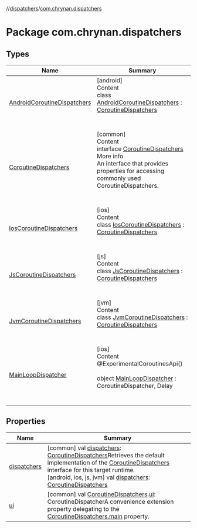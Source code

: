 //[dispatchers](../../index.md)/[com.chrynan.dispatchers](index.md)



# Package com.chrynan.dispatchers  


## Types  
  
|  Name |  Summary | 
|---|---|
| <a name="com.chrynan.dispatchers/AndroidCoroutineDispatchers///PointingToDeclaration/"></a>[AndroidCoroutineDispatchers](-android-coroutine-dispatchers/index.md)| <a name="com.chrynan.dispatchers/AndroidCoroutineDispatchers///PointingToDeclaration/"></a>[android]  <br>Content  <br>class [AndroidCoroutineDispatchers](-android-coroutine-dispatchers/index.md) : [CoroutineDispatchers](-coroutine-dispatchers/index.md)  <br><br><br>|
| <a name="com.chrynan.dispatchers/CoroutineDispatchers///PointingToDeclaration/"></a>[CoroutineDispatchers](-coroutine-dispatchers/index.md)| <a name="com.chrynan.dispatchers/CoroutineDispatchers///PointingToDeclaration/"></a>[common]  <br>Content  <br>interface [CoroutineDispatchers](-coroutine-dispatchers/index.md)  <br>More info  <br>An interface that provides properties for accessing commonly used CoroutineDispatchers.  <br><br><br>|
| <a name="com.chrynan.dispatchers/IosCoroutineDispatchers///PointingToDeclaration/"></a>[IosCoroutineDispatchers](-ios-coroutine-dispatchers/index.md)| <a name="com.chrynan.dispatchers/IosCoroutineDispatchers///PointingToDeclaration/"></a>[ios]  <br>Content  <br>class [IosCoroutineDispatchers](-ios-coroutine-dispatchers/index.md) : [CoroutineDispatchers](-coroutine-dispatchers/index.md)  <br><br><br>|
| <a name="com.chrynan.dispatchers/JsCoroutineDispatchers///PointingToDeclaration/"></a>[JsCoroutineDispatchers](-js-coroutine-dispatchers/index.md)| <a name="com.chrynan.dispatchers/JsCoroutineDispatchers///PointingToDeclaration/"></a>[js]  <br>Content  <br>class [JsCoroutineDispatchers](-js-coroutine-dispatchers/index.md) : [CoroutineDispatchers](-coroutine-dispatchers/index.md)  <br><br><br>|
| <a name="com.chrynan.dispatchers/JvmCoroutineDispatchers///PointingToDeclaration/"></a>[JvmCoroutineDispatchers](-jvm-coroutine-dispatchers/index.md)| <a name="com.chrynan.dispatchers/JvmCoroutineDispatchers///PointingToDeclaration/"></a>[jvm]  <br>Content  <br>class [JvmCoroutineDispatchers](-jvm-coroutine-dispatchers/index.md) : [CoroutineDispatchers](-coroutine-dispatchers/index.md)  <br><br><br>|
| <a name="com.chrynan.dispatchers/MainLoopDispatcher///PointingToDeclaration/"></a>[MainLoopDispatcher](-main-loop-dispatcher/index.md)| <a name="com.chrynan.dispatchers/MainLoopDispatcher///PointingToDeclaration/"></a>[ios]  <br>Content  <br>@ExperimentalCoroutinesApi()  <br>  <br>object [MainLoopDispatcher](-main-loop-dispatcher/index.md) : CoroutineDispatcher, Delay  <br><br><br>|


## Properties  
  
|  Name |  Summary | 
|---|---|
| <a name="com.chrynan.dispatchers//dispatchers/#/PointingToDeclaration/"></a>[dispatchers](dispatchers.md)| <a name="com.chrynan.dispatchers//dispatchers/#/PointingToDeclaration/"></a> [common] val [dispatchers](dispatchers.md): [CoroutineDispatchers](-coroutine-dispatchers/index.md)Retrieves the default implementation of the [CoroutineDispatchers](-coroutine-dispatchers/index.md) interface for this target runtime.   <br> [android, ios, js, jvm] val [dispatchers](dispatchers.md): [CoroutineDispatchers](-coroutine-dispatchers/index.md)   <br>|
| <a name="com.chrynan.dispatchers//ui/com.chrynan.dispatchers.CoroutineDispatchers#/PointingToDeclaration/"></a>[ui](ui.md)| <a name="com.chrynan.dispatchers//ui/com.chrynan.dispatchers.CoroutineDispatchers#/PointingToDeclaration/"></a> [common] val [CoroutineDispatchers](-coroutine-dispatchers/index.md).[ui](ui.md): CoroutineDispatcherA convenience extension property delegating to the [CoroutineDispatchers.main](-coroutine-dispatchers/main.md) property.   <br>|

